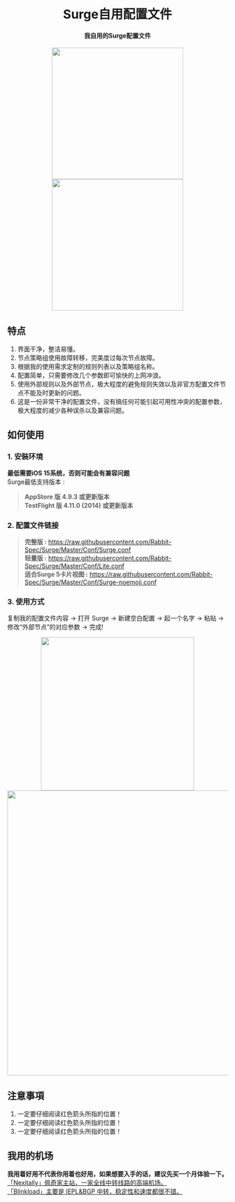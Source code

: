 <h1 align="center">Surge自用配置文件</h1>

<h4 align="center">我自用的Surge配置文件 </h4>

<p align="center">
<img src="https://raw.githubusercontent.com/Rabbit-Spec/Surge/Master/Conf/img/1.PNG" width="300"></img>
<img src="https://raw.githubusercontent.com/Rabbit-Spec/Surge/Master/Conf/img/2.PNG" width="300"></img>
</p>

## 特点
1. 界面干净，整洁易懂。
2. 节点策略组使用故障转移，完美度过每次节点故障。
3. 根据我的使用需求定制的规则列表以及策略组名称。
4. 配置简单，只需要修改几个参数即可愉快的上网冲浪。
5. 使用外部规则以及外部节点，极大程度的避免规则失效以及非官方配置文件节点不能及时更新的问题。
6. 这是一份非常干净的配置文件，没有搞任何可能引起可用性冲突的配置参数，极大程度的减少各种误杀以及兼容问题。

## 如何使用
### 1. 安裝环境
**最低需要iOS 15系统，否则可能会有兼容问题**<br>
Surge最低支持版本 :<br>
>**AppStore 版 4.9.3 或更新版本**<br>
>**TestFlight 版 4.11.0 (2014) 或更新版本**
### 2. 配置文件链接
> **完整版 :** https://raw.githubusercontent.com/Rabbit-Spec/Surge/Master/Conf/Surge.conf<br>
> **轻量版 :** https://raw.githubusercontent.com/Rabbit-Spec/Surge/Master/Conf/Lite.conf<br>
> **适合Surge 5卡片视图 :** https://raw.githubusercontent.com/Rabbit-Spec/Surge/Master/Conf/Surge-noemoji.conf<br>
### 3. 使用方式
复制我的配置文件内容 -> 打开 Surge -> 新建空白配置 -> 起一个名字 -> 粘贴 -> 修改“外部节点”的对应参数 -> 完成!

<p align="center">
<img src="https://raw.githubusercontent.com/Rabbit-Spec/Surge/Master/Conf/img/3.jpg" width="350"></img>
<img src="https://raw.githubusercontent.com/Rabbit-Spec/Surge/Master/Conf/img/4.png" width="650"></img>
</p>

## 注意事項
1. 一定要仔细阅读红色箭头所指的位置！
2. 一定要仔细阅读红色箭头所指的位置！
3. 一定要仔细阅读红色箭头所指的位置！

## 我用的机场
**我用着好用不代表你用着也好用，如果想要入手的话，建议先买一个月体验一下。**<br>
[「Nexitally」佩奇家主站，一家全线中转线路的高端机场。](https://naixii.com/signupbyemail.aspx?MemberCode=0b532ff85dda43e595fb1ae17843ae6d20211110231626) <br>
[「Blinkload」主要是 IEPL&BGP 中转，稳定性和速度都很不错。](https://blinkload.to/aff/CLnL) <br>
